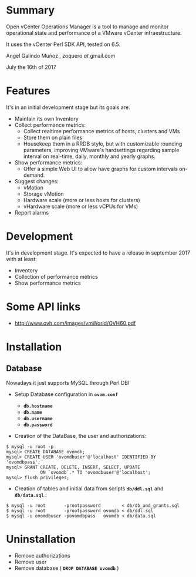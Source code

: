 # Summary

Open vCenter Operations Manager is a tool to manage and monitor operational state and performance of a VMware vCenter infraestructure.

It uses the vCenter Perl SDK API, tested on 6.5.

Angel Galindo Muñoz , zoquero _at_ gmail.com

July the 16th of 2017

# Features

It's in an initial development stage but its goals are:

* Maintain its own Inventory
* Collect performance metrics:
    * Collect realtime performance metrics of hosts, clusters and VMs
    * Store them on plain files
    * Housekeep them in a RRDB style, but with customizable rounding parameters, improving VMware's hardsettings regarding sample interval on real-time, daily, monthly and yearly graphs.
* Show performance metrics:
    * Offer a simple Web UI to allow have graphs for custom intervals on-demand.
* Suggest changes:
    * vMotion
    * Storage vMotion
    * Hardware scale (more or less hosts for clusters)
    * vHardware scale (more or less vCPUs for VMs)
* Report alarms

# Development

It's in development stage. It's expected to have a release in september 2017 with at least:

* Inventory
* Collection of performance metrics
* Show performance metrics

# Some API links
* http://www.ovh.com/images/vmWorld/OVH60.pdf

# Installation

## Database

Nowadays it just supports MySQL through Perl DBI

* Setup Database configuration in **`ovom.conf`**
    * **`db.hostname`**
    * **`db.name`**
    * **`db.username`**
    * **`db.password`**

* Creation of the DataBase, the user and authorizations:

```
$ mysql -u root -p
mysql> CREATE DATABASE ovomdb;
mysql> CREATE USER 'ovomdbuser'@'localhost' IDENTIFIED BY 'ovomdbpass';
mysql> GRANT CREATE, DELETE, INSERT, SELECT, UPDATE 
             ON `ovomdb`.* TO 'ovomdbuser'@'localhost';
mysql> flush privileges;
```

* Creation of tables and initial data from scripts **`db/ddl.sql`** and **`db/data.sql`** :
```
$ mysql -u root       -prootpassword        < db/db_and_grants.sql
$ mysql -u root       -prootpassword ovomdb < db/ddl.sql
$ mysql -u ovomdbuser -povomdbpass   ovomdb < db/data.sql
```

# Uninstallation

* Remove authorizations
* Remove user
* Remove database ( **`DROP DATABASE ovomdb`** )

